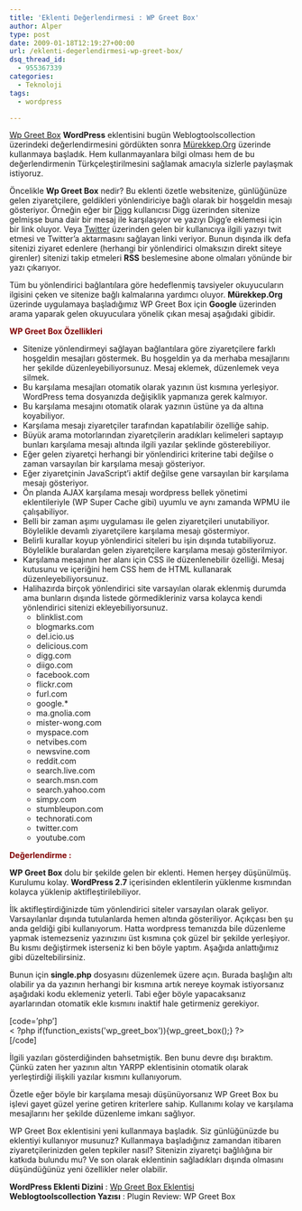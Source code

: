 ```yaml
---
title: 'Eklenti Değerlendirmesi : WP Greet Box'
author: Alper
type: post
date: 2009-01-18T12:19:27+00:00
url: /eklenti-degerlendirmesi-wp-greet-box/
dsq_thread_id:
  - 955367339
categories:
  - Teknoloji
tags:
  - wordpress

---
```

[Wp Greet Box][1] **WordPress** eklentisini bugün Weblogtoolscollection üzerindeki değerlendirmesini gördükten sonra [Mürekkep.Org][2] üzerinde kullanmaya başladık. Hem kullanmayanlara bilgi olması hem de bu değerlendirmenin Türkçeleştirilmesini sağlamak amacıyla sizlerle paylaşmak istiyoruz. <!--more-->

Öncelikle **Wp Greet Box** nedir? Bu eklenti özetle websitenize, günlüğünüze gelen ziyaretçilere, geldikleri yönlendiriciye bağlı olarak bir hoşgeldin mesajı gösteriyor. Örneğin eğer bir [Digg][3] kullanıcısı Digg üzerinden sitenize gelmişse buna dair bir mesaj ile karşılaşıyor ve yazıyı Digg&#8217;e eklemesi için bir link oluyor. Veya [Twitter][4] üzerinden gelen bir kullanıcıya ilgili yazıyı twit etmesi ve Twitter&#8217;a aktarmasını sağlayan linki veriyor. Bunun dışında ilk defa sitenizi ziyaret edenlere (herhangi bir yönlendirici olmaksızın direkt siteye girenler) sitenizi takip etmeleri **RSS** beslemesine abone olmaları yönünde bir yazı çıkarıyor. 

Tüm bu yönlendirici bağlantılara göre hedeflenmiş tavsiyeler okuyucuların ilgisini çeken ve sitenize bağlı kalmalarına yardımcı oluyor. **Mürekkep.Org** üzerinde uygulamaya başladığımız WP Greet Box için **Google** üzerinden arama yaparak gelen okuyuculara yönelik çıkan mesaj aşağıdaki gibidir. 

<span style="color: rgb(128, 0, 0);"><strong>WP Greet Box Özellikleri</strong></span>

  * Sitenize yönlendirmeyi sağlayan bağlantılara göre ziyaretçilere farklı hoşgeldin mesajları göstermek. Bu hoşgeldin ya da merhaba mesajlarını her şekilde düzenleyebiliyorsunuz. Mesaj eklemek, düzenlemek veya silmek.
  * Bu karşılama mesajları otomatik olarak yazının üst kısmına yerleşiyor. WordPress tema dosyanızda değişiklik yapmanıza gerek kalmıyor. 
  * Bu karşılama mesajını otomatik olarak yazının üstüne ya da altına koyabiliyor.
  * Karşılama mesajı ziyaretçiler tarafından kapatılabilir özelliğe sahip. 
  * Büyük arama motorlarından ziyaretçilerin aradıkları kelimeleri saptayıp bunları karşılama mesajı altında ilgili yazılar şeklinde gösterebiliyor.
  * Eğer gelen ziyaretçi herhangi bir yönlendirici kriterine tabi değilse o zaman varsayılan bir karşılama mesajı gösteriyor. 
  * Eğer ziyaretçinin JavaScript&#8217;i aktif değilse gene varsayılan bir karşılama mesajı gösteriyor.
  * Ön planda AJAX karşılama mesajı wordpress bellek yönetimi eklentileriyle (WP Super Cache gibi) uyumlu ve aynı zamanda WPMU ile çalışabiliyor.
  * Belli bir zaman aşımı uygulaması ile gelen ziyaretçileri unutabiliyor. Böylelikle devamlı ziyaretçilere karşılama mesajı göstermiyor.
  * Belirli kurallar koyup yönlendirici siteleri bu işin dışında tutabiliyoruz. Böylelikle buralardan gelen ziyaretçilere karşılama mesajı gösterilmiyor. 
  * Karşılama mesajının her alanı için CSS ile düzenlenebilir özelliği. Mesaj kutusunu ve içeriğini hem CSS hem de HTML kullanarak düzenleyebiliyorsunuz.
  * Halihazırda birçok yönlendirici site varsayılan olarak eklenmiş durumda ama bunların dışında listede görmedikleriniz varsa kolayca kendi yönlendirici sitenizi ekleyebiliyorsunuz. 
      * blinklist.com
      * blogmarks.com
      * del.icio.us
      * delicious.com
      * digg.com
      * diigo.com
      * facebook.com
      * flickr.com
      * furl.com
      * google.*
      * ma.gnolia.com
      * mister-wong.com
      * myspace.com
      * netvibes.com
      * newsvine.com
      * reddit.com
      * search.live.com
      * search.msn.com
      * search.yahoo.com
      * simpy.com
      * stumbleupon.com
      * technorati.com
      * twitter.com
      * youtube.com

<span style="color: rgb(128, 0, 0);"><strong>Değerlendirme :</strong></span>

**WP Greet Box** dolu bir şekilde gelen bir eklenti. Hemen herşey düşünülmüş. Kurulumu kolay. **WordPress 2.7** içerisinden eklentilerin yüklenme kısmından kolayca yüklenip aktifleştirilebiliyor. 

İlk aktifleştirdiğinizde tüm yönlendirici siteler varsayılan olarak geliyor. Varsayılanlar dışında tutulanlarda hemen altında gösteriliyor. Açıkçası ben şu anda geldiği gibi kullanıyorum. Hatta wordpress temanızda bile düzenleme yapmak istemezseniz yazınızını üst kısmına çok güzel bir şekilde yerleşiyor. Bu kısmı değiştirmek isterseniz ki ben böyle yaptım. Aşağıda anlattığımız gibi düzeltebilirsiniz. 

Bunun için **single.php** dosyasını düzenlemek üzere açın. Burada başlığın altı olabilir ya da yazının herhangi bir kısmına artık nereye koymak istiyorsanız aşağıdaki kodu eklemeniz yeterli. Tabi eğer böyle yapacaksanız ayarlarından otomatik ekle kısmını inaktif hale getirmeniz gerekiyor. 

[code=&#8217;php&#8217;]  
< ?php if(function\_exists('wp\_greet\_box')){wp\_greet_box();} ?>  
[/code]

İlgili yazıları gösterdiğinden bahsetmiştik. Ben bunu devre dışı bıraktım. Çünkü zaten her yazının altın YARPP eklentisinin otomatik olarak yerleştirdiği ilişkili yazılar kısmını kullanıyorum. 

Özetle eğer böyle bir karşılama mesajı düşünüyorsanız WP Greet Box bu işlevi gayet güzel yerine getiren kriterlere sahip. Kullanımı kolay ve karşılama mesajlarını her şekilde düzenleme imkanı sağlıyor. 

WP Greet Box eklentisini yeni kullanmaya başladık. Siz günlüğünüzde bu eklentiyi kullanıyor musunuz? Kullanmaya başladığınız zamandan itibaren ziyaretçilerinizden gelen tepkiler nasıl? Sitenizin ziyaretçi bağlılığına bir katkıda bulundu mu? Ve son olarak eklentinin sağladıkları dışında olmasını düşündüğünüz yeni özellikler neler olabilir. 

**WordPress Eklenti Dizini** : [Wp Greet Box Eklentisi][5]  
**Weblogtoolscollection Yazısı** : Plugin Review: WP Greet Box

 [1]: https://wordpress.org/extend/plugins/wp-greet-box/other_notes/
 [2]: https://www.murekkep.org
 [3]: https://www.digg.com
 [4]: https://www.twitter.com
 [5]: https://wordpress.org/extend/plugins/wp-greet-box/